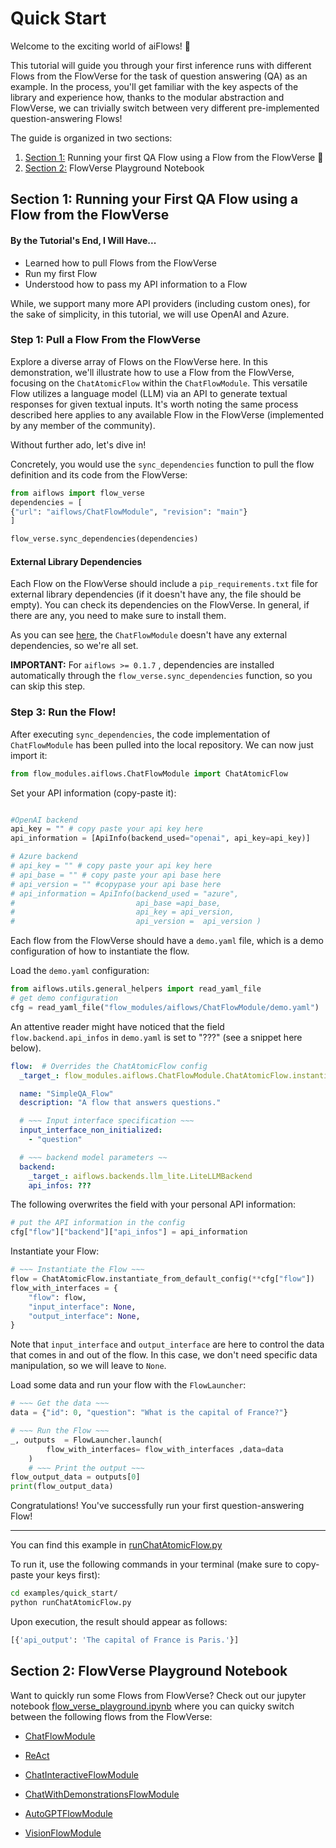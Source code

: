 # Quick Start

Welcome to the exciting world of aiFlows! 🚀

This tutorial will guide you through your first inference runs with different Flows from the FlowVerse for the task of question answering (QA) as an example. In the process, you'll get familiar with the key aspects of the library and experience how, thanks to the modular abstraction and FlowVerse, we can trivially switch between very different pre-implemented question-answering Flows!

The guide is organized in two sections:
1. [Section 1:](#section-1-running-your-first-qa-flow-using-a-flow-from-the-flowverse) Running your first QA Flow using a Flow from the FlowVerse 🥳
2. [Section 2:](#section-2-flowverse-playground-notebook) FlowVerse Playground Notebook


## Section 1: Running your First QA Flow using a Flow from the FlowVerse

#### By the Tutorial's End, I Will Have...
* Learned how to pull Flows from the FlowVerse
* Run my first Flow
* Understood how to pass my API information to a Flow

While, we support many more API providers (including custom ones), for the sake of simplicity, in this tutorial, we will use OpenAI and Azure.

### Step 1: Pull a Flow From the FlowVerse

Explore a diverse array of Flows on the FlowVerse here. In this demonstration, we'll illustrate how to use a Flow from the FlowVerse, focusing on the `ChatAtomicFlow` within the `ChatFlowModule`. This versatile Flow utilizes a language model (LLM) via an API to generate textual responses for given textual inputs. It's worth noting the same process described here applies to any available Flow in the FlowVerse (implemented by any member of the community). 

Without further ado, let's dive in!



Concretely, you would use the `sync_dependencies` function to pull the flow definition and its code from the FlowVerse:

```python
from aiflows import flow_verse
dependencies = [
{"url": "aiflows/ChatFlowModule", "revision": "main"}
]

flow_verse.sync_dependencies(dependencies)
```

#### External Library Dependencies


Each Flow on the FlowVerse should include a `pip_requirements.txt` file for external library dependencies (if it doesn't have any, the file should be empty). You can check its dependencies on the FlowVerse. In general, if there are any, you need to make sure to install them.

As you can see [here](https://huggingface.co/aiflows/ChatFlowModule/blob/main/pip_requirements.txt), the `ChatFlowModule` doesn't have any external dependencies, so we're all set. 

**IMPORTANT:** For `aiflows >= 0.1.7` , dependencies are installed automatically through the `flow_verse.sync_dependencies` function, so you can skip this step.

### Step 3: Run the Flow!
After executing `sync_dependencies`, the code implementation of `ChatFlowModule` has been pulled into the local repository.
We can now just import it:
```python
from flow_modules.aiflows.ChatFlowModule import ChatAtomicFlow
```

Set your API information (copy-paste it):
```python

#OpenAI backend
api_key = "" # copy paste your api key here
api_information = [ApiInfo(backend_used="openai", api_key=api_key)]

# Azure backend
# api_key = "" # copy paste your api key here
# api_base = "" # copy paste your api base here
# api_version = "" #copypase your api base here
# api_information = ApiInfo(backend_used = "azure",
#                           api_base =api_base,
#                           api_key = api_version,
#                           api_version =  api_version )
```
Each flow from the FlowVerse should have a `demo.yaml` file, which is a demo configuration of how to instantiate the flow. 

Load the  `demo.yaml` configuration:
```python
from aiflows.utils.general_helpers import read_yaml_file
# get demo configuration
cfg = read_yaml_file("flow_modules/aiflows/ChatFlowModule/demo.yaml")
```

An attentive reader might have noticed that the field `flow.backend.api_infos` in `demo.yaml` is set to "???" (see a snippet here below).
```yaml
flow:  # Overrides the ChatAtomicFlow config
  _target_: flow_modules.aiflows.ChatFlowModule.ChatAtomicFlow.instantiate_from_default_config

  name: "SimpleQA_Flow"
  description: "A flow that answers questions."

  # ~~~ Input interface specification ~~~
  input_interface_non_initialized:
    - "question"

  # ~~~ backend model parameters ~~
  backend:
    _target_: aiflows.backends.llm_lite.LiteLLMBackend
    api_infos: ???
```

The following overwrites the field with your personal API information:
```python
# put the API information in the config
cfg["flow"]["backend"]["api_infos"] = api_information
```

Instantiate your Flow:
```python
# ~~~ Instantiate the Flow ~~~
flow = ChatAtomicFlow.instantiate_from_default_config(**cfg["flow"])
flow_with_interfaces = {
    "flow": flow,
    "input_interface": None,
    "output_interface": None,
}
```
Note that `input_interface` and `output_interface` are here to control the data that comes in and out of the flow. In this case, we don't need specific data manipulation, so we will leave to `None`.

Load some data and run your flow with the `FlowLauncher`:
```python
# ~~~ Get the data ~~~
data = {"id": 0, "question": "What is the capital of France?"}

# ~~~ Run the Flow ~~~
_, outputs  = FlowLauncher.launch(
        flow_with_interfaces= flow_with_interfaces ,data=data
    )
    # ~~~ Print the output ~~~
flow_output_data = outputs[0]
print(flow_output_data)
```
Congratulations! You've successfully run your first question-answering Flow!
___
You can find this example in [runChatAtomicFlow.py](https://github.com/epfl-dlab/aiflows/tree/main/examples/quick_start/runChatAtomicFlow.py)

To run it, use the following commands in your terminal (make sure to copy-paste your keys first):
```bash
cd examples/quick_start/
python runChatAtomicFlow.py
```

Upon execution, the result should appear as follows:
```bash
[{'api_output': 'The capital of France is Paris.'}]
```

## Section 2: FlowVerse Playground Notebook

Want to quickly run some Flows from FlowVerse? Check out our jupyter notebook [flow_verse_playground.ipynb](https://github.com/epfl-dlab/aiflows/tree/main/examples/quick_start/flow_verse_playground.ipynb) where you can quicky switch between the following flows from the FlowVerse:

* [ChatFlowModule](https://huggingface.co/aiflows/ChatFlowModule)

* [ReAct](https://huggingface.co/aiflows/ControllerExecutorFlowModule)

* [ChatInteractiveFlowModule](https://huggingface.co/aiflows/ChatInteractiveFlowModule)

* [ChatWithDemonstrationsFlowModule](https://huggingface.co/aiflows/ChatWithDemonstrationsFlowModule)

* [AutoGPTFlowModule](https://huggingface.co/aiflows/AutoGPTFlowModule)

* [VisionFlowModule](https://huggingface.co/aiflows/VisionFlowModule)
